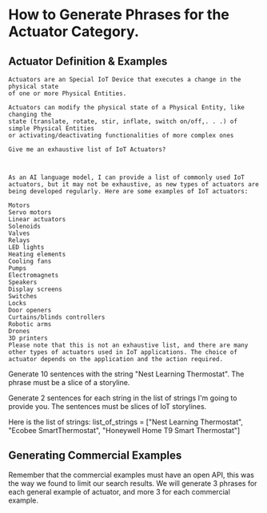 # How to Generate Phrases for the Actuator Category.

## Actuator Definition & Examples

```
Actuators are an Special IoT Device that executes a change in the physical state
of one or more Physical Entities.

Actuators can modify the physical state of a Physical Entity, like changing the
state (translate, rotate, stir, inflate, switch on/off,. . .) of simple Physical Entities
or activating/deactivating functionalities of more complex ones

Give me an exhaustive list of IoT Actuators?



As an AI language model, I can provide a list of commonly used IoT actuators, but it may not be exhaustive, as new types of actuators are being developed regularly. Here are some examples of IoT actuators:

Motors
Servo motors
Linear actuators
Solenoids
Valves
Relays
LED lights
Heating elements
Cooling fans
Pumps
Electromagnets
Speakers
Display screens
Switches
Locks
Door openers
Curtains/blinds controllers
Robotic arms
Drones
3D printers
Please note that this is not an exhaustive list, and there are many other types of actuators used in IoT applications. The choice of actuator depends on the application and the action required.

```

Generate 10 sentences with the string "Nest Learning Thermostat". The phrase must be a slice of a storyline.

Generate 2 sentences for each string in the list of strings I'm going to provide you. The sentences must be slices of IoT storylines.

Here is the list of strings: 
list_of_strings = ["Nest Learning Thermostat", "Ecobee SmartThermostat", "Honeywell Home T9 Smart Thermostat"]

## Generating Commercial Examples
Remember that the commercial examples must have an open API, this was the way we found to limit our search results.
We will generate 3 phrases for each general example of actuator, and more 3 for each commercial example.